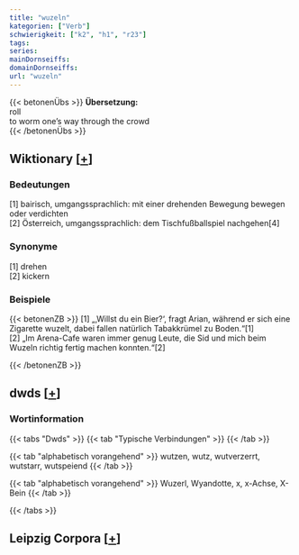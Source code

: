 ```yaml
---
title: "wuzeln"
kategorien: ["Verb"]
schwierigkeit: ["k2", "h1", "r23"]
tags:
series:
mainDornseiffs:
domainDornseiffs:
url: "wuzeln"
---
```


{{< betonenÜbs >}}
**Übersetzung:**  
roll  
to worm one’s way through the crowd  
{{< /betonenÜbs >}}

## Wiktionary [[+](https://de.wiktionary.org/wiki/wuzeln)]

### Bedeutungen
[1] bairisch, umgangssprachlich: mit einer drehenden Bewegung bewegen oder verdichten  
[2] Österreich, umgangssprachlich: dem Tischfußballspiel nachgehen[4]  

### Synonyme
[1] drehen  
[2] kickern  

### Beispiele
{{< betonenZB >}}
[1] „‚Willst du ein Bier?‘, fragt Arian, während er sich eine Zigarette wuzelt, dabei fallen natürlich Tabakkrümel zu Boden.“[1]  
[2] „Im Arena-Cafe waren immer genug Leute, die Sid und mich beim Wuzeln richtig fertig machen konnten.“[2]  

{{< /betonenZB >}}


## dwds [[+](https://www.dwds.de/wb/wuzeln)]

### Wortinformation
{{< tabs "Dwds" >}}
{{< tab "Typische Verbindungen" >}}
{{< /tab >}}

{{< tab "alphabetisch vorangehend" >}}
wutzen, wutz, wutverzerrt, wutstarr, wutspeiend
{{< /tab >}}

{{< tab "alphabetisch vorangehend" >}}
Wuzerl, Wyandotte, x, x-Achse, X-Bein
{{< /tab >}}

{{< /tabs >}}

## Leipzig Corpora [[+](https://corpora.uni-leipzig.de/en/res?word=wuzeln&corpusId=deu_newscrawl-public_2018)]

